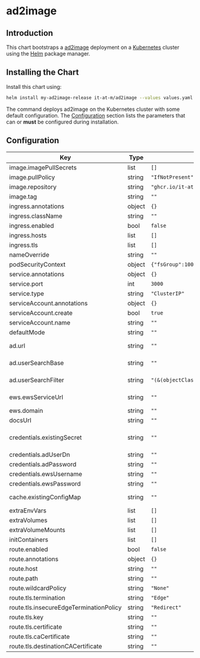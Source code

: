 # ad2image

## Introduction

This chart bootstraps a [ad2image](https://github.com/it-at-m/ad2image) deployment on a [Kubernetes](http://kubernetes.io) cluster using the [Helm](https://helm.sh) package manager.

## Installing the Chart

Install this chart using:

```bash
helm install my-ad2image-release it-at-m/ad2image --values values.yaml
```

The command deploys ad2image on the Kubernetes cluster with some default configuration. The [Configuration](#configuration) section lists the parameters that can or **must** be configured during installation.

## Configuration

| Key                                     | Type   | Default                                               | Description                                                                                                                            |
| --------------------------------------- | ------ | ----------------------------------------------------- | -------------------------------------------------------------------------------------------------------------------------------------- |
| image.imagePullSecrets                  | list   | `[]`                                                  | Image pull secrets specification                                                                                                       |
| image.pullPolicy                        | string | `"IfNotPresent"`                                      | Image pull policy                                                                                                                      |
| image.repository                        | string | `"ghcr.io/it-at-m/ad2image"`                          | Image to use for deploying                                                                                                             |
| image.tag                               | string | `""`                                                  | Image tag                                                                                                                              |
| ingress.annotations                     | object | `{}`                                                  |                                                                                                                                        |
| ingress.className                       | string | `""`                                                  |                                                                                                                                        |
| ingress.enabled                         | bool   | `false`                                               | Enable ingress                                                                                                                         |
| ingress.hosts                           | list   | `[]`                                                  |                                                                                                                                        |
| ingress.tls                             | list   | `[]`                                                  |                                                                                                                                        |
| nameOverride                            | string | `""`                                                  | Override chart name                                                                                                                    |
| podSecurityContext                      | object | `{"fsGroup":1000,"runAsGroup":1000,"runAsUser":1000}` | Security Context                                                                                                                       |
| service.annotations                     | object | `{}`                                                  | Service annotations                                                                                                                    |
| service.port                            | int    | `3000`                                                | Service pot                                                                                                                            |
| service.type                            | string | `"ClusterIP"`                                         | Service type                                                                                                                           |
| serviceAccount.annotations              | object | `{}`                                                  | Service account annotations                                                                                                            |
| serviceAccount.create                   | bool   | `true`                                                | Create service account                                                                                                                 |
| serviceAccount.name                     | string | `""`                                                  | Service account name                                                                                                                   |
| defaultMode                                  | string | `""`                                                  | To overwrite the default mode.                                                               |
| ad.url                                  | string | `""`                                                  | Connection URL for AD server, for example 'ldaps://ad.mydomain.com:636'.                                                               |
| ad.userSearchBase                       | string | `""`                                                  | User Search Base for user lookup, for example 'OU=Users,DC=mycompany,DC=com'.                                                          |
| ad.userSearchFilter                     | string | `"(&(objectClass=organizationalPerson)(cn={uid}))"`   | User Search filter, {uid} will be replaced with the requested user uid.                                                                |
| ews.ewsServiceUrl                       | string | `""`                                                  | EWS service URL, e.g. https://computer.domain.contoso.com/EWS/Exchange.asmx.                                                           |
| ews.domain                              | string | `""`                                                  | Exchange/EWS domain, e.g. 'domain.contoso.com'                                                                                         |
| docsUrl                                 | string | `""`                                                  | will be used as redirect url for /                                                                                                     |
| credentials.existingSecret              | string | `""`                                                  | set a secret name here if you want to manage secrets on your own. required keys: [AD_USER_DN, AD_PASSWORD, EWS_USERNAME, EWS_PASSWORD] |
| credentials.adUserDn                    | string | `""`                                                  | Bind User-DN for AD authentication                                                                                                     |
| credentials.adPassword                  | string | `""`                                                  | Password for AD authentication                                                                                                         |
| credentials.ewsUsername                 | string | `""`                                                  | Username for EWS NTLM authentication.                                                                                                  |
| credentials.ewsPassword                 | string | `""`                                                  | Password for EWS NTLM authentication.                                                                                                  |
| cache.existingConfigMap                 | string | `""`                                                  | Existing configmap with key 'ehcache.xml' containing a custom EhCache configuration                                                    |
| extraEnvVars                            | list   | `[]`                                                  | Extra environment variables                                                                                                            |
| extraVolumes                            | list   | `[]`                                                  | Extra volumes                                                                                                                          |
| extraVolumeMounts                       | list   | `[]`                                                  | Extra volumeMounts for the pods                                                                                                        |
| initContainers                          | list   | `[]`                                                  | Extra initContainers for the pods                                                                                                        |
| route.enabled                           | bool   | `false`                                               | Create OpenShift route                                                                                                                 |
| route.annotations                       | object | `{}`                                                  | Route annotations                                                                                                                      |
| route.host                              | string | `""`                                                  | Route host                                                                                                                             |
| route.path                              | string | `""`                                                  | Route path                                                                                                                             |
| route.wildcardPolicy                    | string | `"None"`                                              | Route wildcard policy                                                                                                                  |
| route.tls.termination                   | string | `"Edge"`                                              | Route tsl termination                                                                                                                  |
| route.tls.insecureEdgeTerminationPolicy | string | `"Redirect"`                                          | Route tls insecureEdgeTerminationPolicy                                                                                                |
| route.tls.key                           | string | `""`                                                  | Route tls key                                                                                                                          |
| route.tls.certificate                   | string | `""`                                                  | Route tls certificate                                                                                                                  |
| route.tls.caCertificate                 | string | `""`                                                  | Route tls ca certificate                                                                                                               |
| route.tls.destinationCACertificate      | string | `""`                                                  | Route tls destination ca certificate                                                                                                   |
